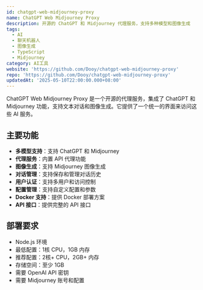 ```yaml
---
id: chatgpt-web-midjourney-proxy
name: ChatGPT Web Midjourney Proxy
description: 开源的 ChatGPT 和 Midjourney 代理服务，支持多种模型和图像生成
tags:
  - AI
  - 聊天机器人
  - 图像生成
  - TypeScript
  - Midjourney
category: AI工具
website: 'https://github.com/Dooy/chatgpt-web-midjourney-proxy'
repo: 'https://github.com/Dooy/chatgpt-web-midjourney-proxy'
updatedAt: '2025-05-10T22:00:00.000+08:00'
---
```


ChatGPT Web Midjourney Proxy 是一个开源的代理服务，集成了 ChatGPT 和 Midjourney 功能，支持文本对话和图像生成。它提供了一个统一的界面来访问这些 AI 服务。

## 主要功能

- **多模型支持**：支持 ChatGPT 和 Midjourney
- **代理服务**：内置 API 代理功能
- **图像生成**：支持 Midjourney 图像生成
- **对话管理**：支持保存和管理对话历史
- **用户认证**：支持多用户和访问控制
- **配置管理**：支持自定义配置和参数
- **Docker 支持**：提供 Docker 部署方案
- **API 接口**：提供完整的 API 接口

## 部署要求

- Node.js 环境
- 最低配置：1核 CPU，1GB 内存
- 推荐配置：2核+ CPU，2GB+ 内存
- 存储空间：至少 1GB
- 需要 OpenAI API 密钥
- 需要 Midjourney 账号和配置 